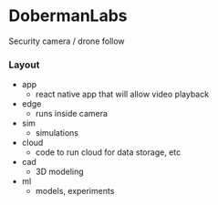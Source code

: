 # DobermanLabs
Security camera / drone follow 

### Layout
- app
    - react native app that will allow video playback
- edge
    - runs inside camera
- sim
    - simulations
- cloud
    - code to run cloud for data storage, etc
- cad
    - 3D modeling
- ml
    - models, experiments